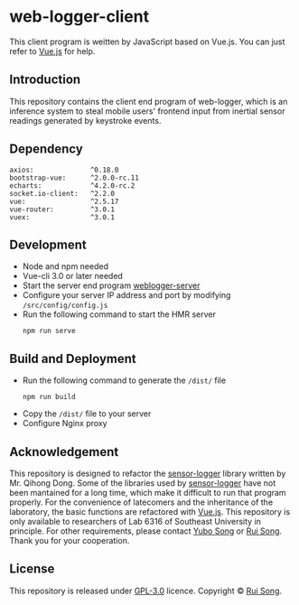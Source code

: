 # web-logger-client

This client program is weitten by JavaScript based on Vue.js. You can just refer to [Vue.js](https://vuejs.org/) for help.

## Introduction

This repository contains the client end program of web-logger, which is an inference system to steal mobile users' frontend input from inertial sensor readings generated by keystroke events.

## Dependency

```
axios:              ^0.18.0
bootstrap-vue:      ^2.0.0-rc.11
echarts:            ^4.2.0-rc.2
socket.io-client:   ^2.2.0
vue:                ^2.5.17
vue-router:         ^3.0.1
vuex:               ^3.0.1
```

## Development
- Node and npm needed
- Vue-cli 3.0 or later needed
- Start the server end program [weblogger-server](https://github.com/wurahara/weblogger-server)
- Configure your server IP address and port by modifying `/src/config/config.js`
- Run the following command to start the HMR server
    ```
    npm run serve
    ```

## Build and Deployment

- Run the following command to generate the `/dist/` file
    ```
    npm run build
    ```
- Copy the `/dist/` file to your server
- Configure Nginx proxy

## Acknowledgement

This repository is designed to refactor the [sensor-logger](https://github.com/qhdong/sensor-logger) library written by Mr. Qihong Dong. Some of the libraries used by [sensor-logger](https://github.com/qhdong/sensor-logger) have not been mantained for a long time, which make it difficult to run that program properly. For the convenience of latecomers and the inheritance of the laboratory, the basic functions are refactored with [Vue.js](https://vuejs.org/). This repository is only available to researchers of Lab 6316 of Southeast University in principle. For other requirements, please contact [Yubo Song](mailto:songyubo@seu.edu.cn) or [Rui Song](mailto:songrui@seu.edu.cn). Thank you for your cooperation.

## License

This repository is released under [GPL-3.0](https://github.com/wurahara/weblogger-client/blob/master/LICENSE) licence.
Copyright © [Rui Song](https://github.com/wurahara).
